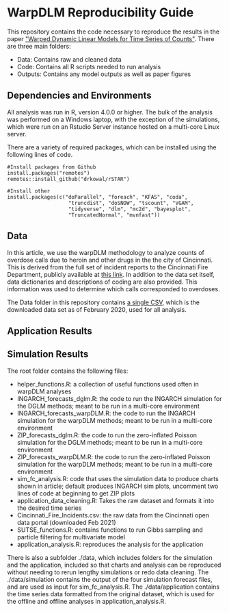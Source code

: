 # WarpDLM Reproducibility Guide

This repository contains the code necessary to reproduce the results in the paper ["Warped Dynamic Linear Models for Time Series of Counts"](https://arxiv.org/abs/2110.14790).  There are three main folders:

* Data: Contains raw and cleaned data 
* Code: Contains all R scripts needed to run analysis
* Outputs: Contains any model outputs as well as paper figures

## Dependencies and Environments
All analysis was run in R, version 4.0.0 or higher. The bulk of the analysis was performed on a Windows laptop, with the exception of the simulations, which were run on an Rstudio Server instance hosted on a multi-core Linux server.

There are a variety of required packages, which can be installed using the following lines of code.

    #Install packages from Github
    install.packages("remotes")
    remotes::install_github("drkowal/rSTAR")
    
    #Install other 
    install.packages(c("doParallel", "foreach", "KFAS", "coda",
                        "truncdist", "doSNOW", "tscount", "VGAM",
                        "tidyverse", "dlm", "mc2d", "bayesplot",
                        "TruncatedNormal", "mvnfast"))

    

## Data
In this article, we use the warpDLM methodology to analyze counts of overdose calls due to heroin and other drugs in the the city of Cincinnati.  This is derived from the full set of incident reports to the Cincinnati Fire Department, publicly available at [this link](https://data.cincinnati-oh.gov/Safety/Cincinnati-Fire-Incidents-CAD-including-EMS-ALS-BL/vnsz-a3wp).  In addition to the data set itself, data dictionaries and descriptions of coding are also provided.  This information was used to determine which calls corresponded to overdoses.

The Data folder in this repository contains [a single CSV](Data/Cincinnati_Fire_Incidents.csv), which is the downloaded data set as of February 2020, used for all analysis.

## Application Results



## Simulation Results




The root folder contains the following files:
- helper_functions.R: a collection of useful functions used often in warpDLM analyses
- INGARCH_forecasts_dglm.R: the code to run the INGARCH simulation for the DGLM methods; meant to be run in a multi-core environment
- INGARCH_forecasts_warpDLM.R: the code to run the INGARCH simulation for the warpDLM methods; meant to be run in a multi-core environment
- ZIP_forecasts_dglm.R: the code to run the zero-inflated Poisson simulation for the DGLM methods; meant to be run in a multi-core environment
- ZIP_forecasts_warpDLM.R: the code to run the zero-inflated Poisson simulation for the warpDLM methods; meant to be run in a multi-core environment
- sim_fc_analysis.R: code that uses the simulation data to produce charts shown in article; default produces INGARCH sim plots, uncomment two lines of code at beginning to get ZIP plots
- application_data_cleaning.R: Takes the raw dataset and formats it into the desired time series
- Cincinnati_Fire_Incidents.csv: the raw data from the Cincinnati open data portal (downloaded Feb 2021)
- SUTSE_functions.R: contains functions to run Gibbs sampling and particle filtering for multivariate model
- application_analysis.R: reproduces the analysis for the application

There is also a subfolder ./data, which includes folders for the simulation and the application, included so that charts and analysis can be reproduced without needing to rerun lengthy simulations or redo data cleaning.
The ./data/simulation contains the output of the four simulation forecast files, and are used as input for sim_fc_analysis.R.
The ./data/application contains the time series data formatted from the original dataset, which is used for the offline and offline analyses in application_analysis.R.
